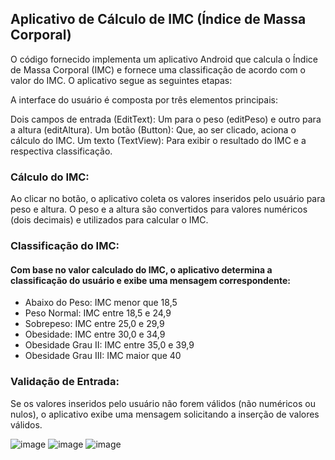 ## Aplicativo de Cálculo de IMC (Índice de Massa Corporal)

O código fornecido implementa um aplicativo Android que calcula o Índice de Massa Corporal (IMC) e fornece uma classificação de acordo com o valor do IMC. O aplicativo segue as seguintes etapas:

A interface do usuário é composta por três elementos principais:

Dois campos de entrada (EditText): Um para o peso (editPeso) e outro para a altura (editAltura).
Um botão (Button): Que, ao ser clicado, aciona o cálculo do IMC.
Um texto (TextView): Para exibir o resultado do IMC e a respectiva classificação.

### Cálculo do IMC:

Ao clicar no botão, o aplicativo coleta os valores inseridos pelo usuário para peso e altura.
O peso e a altura são convertidos para valores numéricos (dois decimais) e utilizados para calcular o IMC.
​ 
### Classificação do IMC:

#### Com base no valor calculado do IMC, o aplicativo determina a classificação do usuário e exibe uma mensagem correspondente:
- Abaixo do Peso: IMC menor que 18,5
- Peso Normal: IMC entre 18,5 e 24,9
- Sobrepeso: IMC entre 25,0 e 29,9
- Obesidade: IMC entre 30,0 e 34,9
- Obesidade Grau II: IMC entre 35,0 e 39,9
- Obesidade Grau III: IMC maior que 40
 
### Validação de Entrada:

Se os valores inseridos pelo usuário não forem válidos (não numéricos ou nulos), o aplicativo exibe uma mensagem solicitando a inserção de valores válidos.

![image](https://github.com/user-attachments/assets/3532c453-a215-4b76-829e-bb2cd328541b) ![image](https://github.com/user-attachments/assets/73eb5c10-b407-4984-9658-01c70e72659d) ![image](https://github.com/user-attachments/assets/4167e5ae-3a91-48ef-9d03-cbd1f9f45034)




